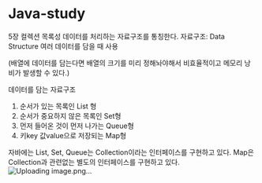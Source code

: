 # Java-study

5장 컬렉션
목록성 데이터를 처리하는 자료구조를 통칭한다.
자료구조: Data Structure 여러 데이터를 담을 때 사용

(배열에 데이터를 담는다면 배열의 크기를 미리 정해놔야해서 비효율적이고 메모리 낭비가 발생할 수 있다.)

데이터를 담는 자료구조
1. 순서가 있는 목록인 List 형
2. 순서가 중요하지 않은 목록인 Set형
3. 먼저 들어온 것이 먼저 나가는 Queue형
4. 키key 값value으로 저장되는 Map형

자바에는 List, Set, Queue는 Collection이라는 인터페이스를 구현하고 있다. Map은 Collection과 관련없는 별도의 인터페이스를 구현하고 있다.
![Uploading image.png…]()
